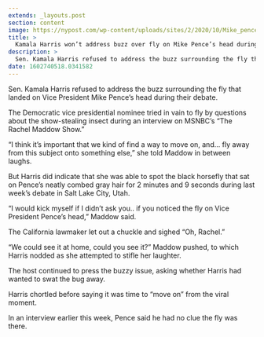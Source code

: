 ```yaml
--- 
extends: _layouts.post 
section: content 
image: https://nypost.com/wp-content/uploads/sites/2/2020/10/Mike_pence_fly.jpg?quality=90&strip=all&w=1200 
title: > 
  Kamala Harris won’t address buzz over fly on Mike Pence’s head during VP debate 
description: > 
  Sen. Kamala Harris refused to address the buzz surrounding the fly that landed on Vice President Mike Pence’s head during their debate.“I would kick myself if I didn’t ask you.. if you noticed the fly on Vice President Pence’s head,” Maddow said.The host continued to press the buzzy issue, asking whether Harris had wanted to swat the bug away.Harris chortled before saying it was time to “move on” from the viral moment.In an interview earlier this week, Pence said he had no clue the fly was there. 
date: 1602740518.0341582 
--- 
```

Sen. Kamala Harris refused to address the buzz surrounding the fly that landed on Vice President Mike Pence’s head during their debate.

The Democratic vice presidential nominee tried in vain to fly by questions about the show-stealing insect during an interview on MSNBC’s “The Rachel Maddow Show.”

“I think it’s important that we kind of find a way to move on, and… fly away from this subject onto something else,” she told Maddow in between laughs.

But Harris did indicate that she was able to spot the black horsefly that sat on Pence’s neatly combed gray hair for 2 minutes and 9 seconds during last week’s debate in Salt Lake City, Utah.

“I would kick myself if I didn’t ask you.. if you noticed the fly on Vice President Pence’s head,” Maddow said.

The California lawmaker let out a chuckle and sighed “Oh, Rachel.”

“We could see it at home, could you see it?” Maddow pushed, to which Harris nodded as she attempted to stifle her laughter.

The host continued to press the buzzy issue, asking whether Harris had wanted to swat the bug away.

Harris chortled before saying it was time to “move on” from the viral moment.

In an interview earlier this week, Pence said he had no clue the fly was there.
